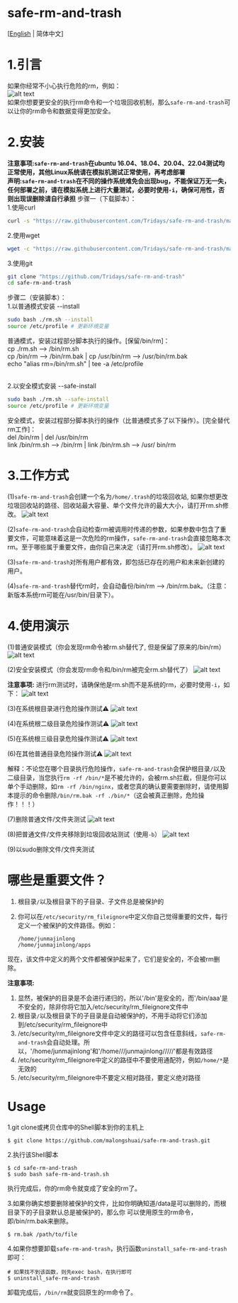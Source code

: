 # safe-rm-and-trash

[[English](https://github.com/malongshuai/safe-rm-and-trash/blob/master/README.md) | 简体中文]
# 1.引言
如果你经常不小心执行危险的rm，例如：<br />
![alt text](https://github.com/Tridays/safe-rm-and-trash/blob/main/01.png?raw=true)
<br />
如果你想要更安全的执行rm命令和一个垃圾回收机制，那么`safe-rm-and-trash`可以让你的rm命令和数据变得更加安全。

# 2.安装
**注意事项:`safe-rm-and-trash`在ubuntu 16.04、18.04、20.04、22.04测试均正常使用，其他Linux系统请在模拟机测试正常使用，再考虑部署**<br />
**声明:`safe-rm-and-trash`在不同的操作系统难免会出现bug，不能保证万无一失，任何部署之前，请在模拟系统上进行大量测试，必要时使用`-i`，确保可用性，否则出现误删除请自行承担**
步骤一（下载脚本）：<br />
1.使用curl
```bash
curl -s "https://raw.githubusercontent.com/Tridays/safe-rm-and-trash/main/rm.sh" -o ~/rm.sh
```
2.使用wget
```bash
wget -c "https://raw.githubusercontent.com/Tridays/safe-rm-and-trash/main/rm.sh"
```
3.使用git
```bash
git clone "https://github.com/Tridays/safe-rm-and-trash"
cd safe-rm-and-trash
```
步骤二（安装脚本）：<br />
1.以普通模式安装 --install
```bash
sudo bash ./rm.sh --install
source /etc/profile # 更新环境变量
```
普通模式，安装过程部分脚本执行的操作。[保留/bin/rm]： <br />
cp ./rm.sh --> /bin/rm.sh <br />
cp /bin/rm --> /bin/rm.bak | cp /usr/bin/rm --> /usr/bin/rm.bak<br />
echo "alias rm=/bin/rm.sh" | tee -a /etc/profile <br /><br />

2.以安全模式安装 --safe-install
```bash
sudo bash ./rm.sh --safe-install
source /etc/profile # 更新环境变量
```
安全模式，安装过程部分脚本执行的操作（比普通模式多了以下操作）。[完全替代rm工作]： <br />
del /bin/rm | del /usr/bin/rm <br />
link /bin/rm.sh --> /bin/rm | link /bin/rm.sh --> /usr/ bin/rm<br />


# 3.工作方式
(1)`safe-rm-and-trash`会创建一个名为`/home/.trash`的垃圾回收站, 如果你想更改垃圾回收站的路径、回收站最大容量、单个文件允许的最大大小，请打开rm.sh修改。
![alt text](https://github.com/Tridays/safe-rm-and-trash/blob/main/02.png?raw=true)

(2)`safe-rm-and-trash`会自动检查rm被调用时传递的参数，如果参数中包含了重要文件，可能意味着这是一次危险的rm操作，`safe-rm-and-trash`会直接忽略本次rm。至于哪些属于重要文件，由你自己来决定（请打开rm.sh修改）。
![alt text](https://github.com/Tridays/safe-rm-and-trash/blob/main/03.png?raw=true)

(3)`safe-rm-and-trash`对所有用户都有效，即包括已存在的用户和未来新创建的用户。

(4)`safe-rm-and-trash`替代rm时，会自动备份/bin/rm --> /bin/rm.bak。（注意：新版本系统rm可能在/usr/bin/目录下）。

# 4.使用演示
(1)普通安装模式（你会发现rm命令被rm.sh替代了, 但是保留了原来的/bin/rm）
![alt text](https://github.com/Tridays/safe-rm-and-trash/blob/main/install.png?raw=true)

(2)安全安装模式（你会发现rm命令和/bin/rm被完全rm.sh替代了）
![alt text](https://github.com/Tridays/safe-rm-and-trash/blob/main/safe-install.png?raw=true)

**注意事项:**
进行rm测试时，请确保他是rm.sh而不是系统的rm，必要时使用`-i`，如下：
![alt text](https://github.com/Tridays/safe-rm-and-trash/blob/main/04.png?raw=true)

(3)在系统根目录进行危险操作测试⚠️
![alt text](https://github.com/Tridays/safe-rm-and-trash/blob/main/05.png?raw=true)

(4)在系统根二级目录危险操作测试⚠️
![alt text](https://github.com/Tridays/safe-rm-and-trash/blob/main/08.png?raw=true)

(5)在系统根三级目录危险操作测试⚠️
![alt text](https://github.com/Tridays/safe-rm-and-trash/blob/main/09.png?raw=true)

(6)在其他普通目录危险操作测试⚠️
![alt text](https://github.com/Tridays/safe-rm-and-trash/blob/main/06.png?raw=true)


解释：不论您在哪个目录执行危险操作，`safe-rm-and-trash`会保护根目录`/`以及二级目录，当您执行`rm -rf /bin/*`是不被允许的，会被rm.sh拦截，但是你可以单个手动删除，如`rm -rf /bin/nginx`，或者您真的确认要需要删除时，请使用脚本提示的命令删除`/bin/rm.bak -rf ./bin/*`（这会被真正删除，危险操作！！！）


(7)删除普通文件/文件夹测试
![alt text](https://github.com/Tridays/safe-rm-and-trash/blob/main/07.png?raw=true)

(8)把普通文件/文件夹移除到垃圾回收站测试（使用`-b`）
![alt text](https://github.com/Tridays/safe-rm-and-trash/blob/main/10.png?raw=true)

(9)以sudo删除文件/文件夹测试



# 哪些是重要文件？
1. 根目录`/`以及根目录下的子目录、子文件总是被保护的
2. 你可以在`/etc/security/rm_fileignore`中定义你自己觉得重要的文件，每行定义一个被保护的文件路径。例如：

    ```
    /home/junmajinlong
    /home/junmajinlong/apps
    ```

现在，该文件中定义的两个文件都被保护起来了，它们是安全的，不会被rm删除。

**注意事项:**

1. 显然，被保护的目录是不会进行递归的，所以'/bin'是安全的，而'/bin/aaa'是不安全的，除非你将它加入/etc/security/rm_fileignore文件中
2. 根目录`/`以及根目录下的子目录是自动被保护的，不用手动将它们添加到/etc/security/rm_fileignore中
3. /etc/security/rm_fileignore文件中定义的路径可以包含任意斜线，`safe-rm-and-trash`会自动处理。所以，'/home/junmajinlong'和'/home///junmajinlong/////'都是有效路径
4. /etc/security/rm_fileignore中定义的路径中不要使用通配符，例如`/home/*`是无效的
5. /etc/security/rm_fileignore中不要定义相对路径，要定义绝对路径

# Usage

1.git clone或拷贝仓库中的Shell脚本到你的主机上

```
$ git clone https://github.com/malongshuai/safe-rm-and-trash.git
```

2.执行该Shell脚本

```
$ cd safe-rm-and-trash
$ sudo bash safe-rm-and-trash.sh
```

执行完成后，你的rm命令就变成了安全的rm了。

3.如果你确实想要删除被保护的文件，比如你明确知道/data是可以删除的，而根目录下的子目录默认总是被保护的，那么你 可以使用原生的rm命令，即/bin/rm.bak来删除。

```
$ rm.bak /path/to/file
```

4.如果你想要卸载`safe-rm-and-trash`，执行函数`uninstall_safe-rm-and-trash`即可：

```
# 如果找不到该函数，则先exec bash，在执行即可
$ uninstall_safe-rm-and-trash
```

卸载完成后，`/bin/rm`就变回原生的rm命令了。
